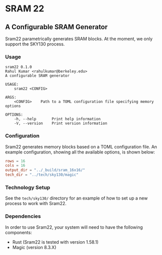 # SRAM 22

## A Configurable SRAM Generator

Sram22 parametrically generates SRAM blocks. At the moment, we only support the SKY130 process.

### Usage

```
sram22 0.1.0
Rahul Kumar <rahulkumar@berkeley.edu>
A configurable SRAM generator

USAGE:
    sram22 <CONFIG>

ARGS:
    <CONFIG>    Path to a TOML configuration file specifying memory options

OPTIONS:
    -h, --help       Print help information
    -V, --version    Print version information
```

### Configuration

Sram22 generates memory blocks based on a TOML configuration file. An example configuration, showing all the available options, is shown below:

```toml
rows = 16
cols = 16
output_dir = "../_build/sram_16x16/"
tech_dir = "../tech/sky130/magic"
```

### Technology Setup

See the `tech/sky130/` directory for an example of how to set up a new process to work with Sram22.


### Dependencies

In order to use Sram22, your system will need to have the following components:

- Rust (Sram22 is tested with version 1.58.1)
- Magic (version 8.3.X)

